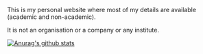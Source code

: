 This is my personal website where most of my details are available (academic and non-academic).

It is not an organisation or a company or any institute.


[![Anurag's github stats](https://github-readme-stats.vercel.app/api?username=dikshantpatodia)](https://github.com/anuraghazra/github-readme-stats)
